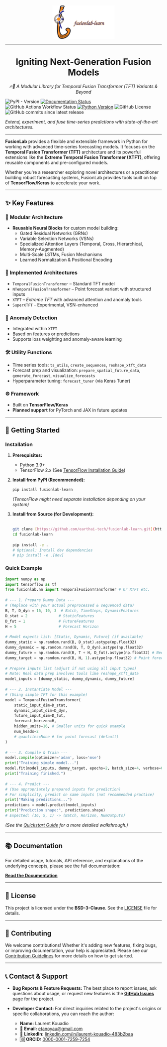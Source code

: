 <p align="center">
  <img src="docs/source/_static/fusionlab.svg" alt="FusionLab Logo" width="200">
</p>

-----------------------------------------------------

<h1 align="center">Igniting Next-Generation Fusion Models</h1>

<p align="center"><em>🔥🧪 A Modular Library for Temporal Fusion Transformer (TFT) Variants &amp; Beyond</em></p>


![PyPI - Version](https://img.shields.io/pypi/v/fusionlab-learn)
[![Documentation Status](https://readthedocs.org/projects/fusion-lab/badge/?version=latest)](https://fusion-lab.readthedocs.io/en/latest/?badge=latest)
![GitHub Actions Workflow Status](https://img.shields.io/github/actions/workflow/status/earthai-tech/fusionlab/.github%2Fworkflows%2Fpython-package-conda.yml)
[![Python Version](https://img.shields.io/badge/Python-3.10%2B-blue)](https://www.python.org/)
![GitHub License](https://img.shields.io/github/license/earthai-tech/fusionlab?style=flat&logo=BSD-3-Clause&color=cyan)
![GitHub commits since latest release](https://img.shields.io/github/commits-since/earthai-tech/fusionlab/latest?color=purple)

*Extend, experiment, and fuse time-series predictions with state-of-the-art architectures.*

---

<!-- [![Build Status](https://img.shields.io/github/actions/workflow/status/earthai-tech/fusionlab/main.yml?branch=main)](https://github.com/earthai-tech/fusionlab/actions) -->

**FusionLab** provides a flexible and extensible framework in Python
for working with advanced time-series forecasting models. It focuses
on the **Temporal Fusion Transformer (TFT)** architecture and its
powerful extensions like the **Extreme Temporal Fusion Transformer (XTFT)**,
offering reusable components and pre-configured models.

Whether you're a researcher exploring novel architectures or a
practitioner building robust forecasting systems, FusionLab provides
tools built on top of **TensorFlow/Keras** to accelerate your work.

---

## ✨ Key Features

### 🔧 **Modular Architecture**
- **Reusable Neural Blocks** for custom model building:
  - Gated Residual Networks (GRNs)
  - Variable Selection Networks (VSNs)
  - Specialized Attention Layers (Temporal, Cross, Hierarchical, Memory-Augmented)
  - Multi-Scale LSTMs, Fusion Mechanisms
  - Learned Normalization & Positional Encoding

### 🧠 **Implemented Architectures**
- `TemporalFusionTransformer` – Standard TFT model
- `NTemporalFusionTransformer` – Point forecast variant with structured inputs
- `XTFT` – *Extreme TFT* with advanced attention and anomaly tools
- `SuperXTFT` – Experimental, VSN-enhanced 

### 🚨 **Anomaly Detection**
- Integrated within `XTFT`
- Based on features or predictions
- Supports loss weighting and anomaly-aware learning

### 🛠️ **Utility Functions**
- Time series tools: `ts_utils`, `create_sequences`, `reshape_xtft_data`
- Forecast prep and visualization: `prepare_spatial_future_data`, `generate_forecast`, `visualize_forecasts`
- Hyperparameter tuning: `forecast_tuner` (via Keras Tuner)

### ⚙️ **Framework**
- Built on **TensorFlow/Keras**
- **Planned support** for PyTorch and JAX in future updates

---

## 🚀 Getting Started

### Installation

1.  **Prerequisites:**
    * Python 3.9+
    * TensorFlow 2.x (See [TensorFlow Installation Guide](https://www.tensorflow.org/install))

2.  **Install from PyPI (Recommended):**
    ```bash
    pip install fusionlab-learn
    ```
    *(TensorFlow might need separate installation depending on your system)*

3.  **Install from Source (for Development):**
    ```bash

    git clone [https://github.com/earthai-tech/fusionlab-learn.git](https://github.com/earthai-tech/fusionlab-learn.git)
    cd fusionlab-learn

    pip install -e .
    # Optional: Install dev dependencies
    # pip install -e .[dev]
    ```

### Quick Example

```python
import numpy as np
import tensorflow as tf
from fusionlab.nn import TemporalFusionTransformer # Or XTFT etc.

# --- 1. Prepare Dummy Data ---
# (Replace with your actual preprocessed & sequenced data)
B, T, D_dyn = 16, 10, 3  # Batch, TimeSteps, DynamicFeatures
D_stat = 2              # StaticFeatures
D_fut = 1               # FutureFeatures
H = 5                   # Forecast Horizon

# Model expects list: [Static, Dynamic, Future] (if available)
dummy_static = np.random.rand(B, D_stat).astype(np.float32)
dummy_dynamic = np.random.rand(B, T, D_dyn).astype(np.float32)
dummy_future = np.random.rand(B, T + H, D_fut).astype(np.float32) # Needs horizon length
dummy_target = np.random.rand(B, H, 1).astype(np.float32) # Point forecast

# Prepare inputs list (adjust if not using all input types)
# Note: Real data prep involves tools like reshape_xtft_data
model_inputs = [dummy_static, dummy_dynamic, dummy_future]

# --- 2. Instantiate Model ---
# (Using simple TFT for this example)
model = TemporalFusionTransformer(
    static_input_dim=D_stat,
    dynamic_input_dim=D_dyn,
    future_input_dim=D_fut,
    forecast_horizon=H,
    hidden_units=16, # Smaller units for quick example
    num_heads=2
    # quantiles=None # for point forecast (default)
)

# --- 3. Compile & Train ---
model.compile(optimizer='adam', loss='mse')
print("Training simple model...")
model.fit(model_inputs, dummy_target, epochs=2, batch_size=4, verbose=0)
print("Training finished.")

# --- 4. Predict ---
# (Use appropriately prepared inputs for prediction)
# For simplicity, predict on same inputs (not recommended practice)
print("Making predictions...")
predictions = model.predict(model_inputs)
print("Prediction shape:", predictions.shape)
# Expected: (16, 5, 1) -> (Batch, Horizon, NumOutputs)
````

*(See the* [*Quickstart Guide*](https://fusion-lab.readthedocs.io/en/latest/quickstart.html) *for a more detailed walkthrough.)*

-----

## 📚 Documentation

For detailed usage, tutorials, API reference, and explanations of the
underlying concepts, please see the full documentation:

**[Read the Documentation](https://fusion-lab.readthedocs.io/)**

-----


## 📄 License

This project is licensed under the **BSD-3-Clause**. See the
[LICENSE](https://github.com/earthai-tech/fusionlab-learn/blob/main/LICENSE) file for details.

----

## 🤝 Contributing

We welcome contributions\! Whether it's adding new features, fixing bugs,
or improving documentation, your help is appreciated. Please see our
[Contribution Guidelines](https://fusion-lab.readthedocs.io/en/latest/contributing.html) for more details on how to get
started.

-----

## 📞 Contact & Support

  * **Bug Reports & Feature Requests:** The best place to report issues,
    ask questions about usage, or request new features is the
    [**GitHub Issues**](https://github.com/earthai-tech/fusionlab-learn/issues) page for the project.

  * **Developer Contact:** For direct inquiries related to the project's
    origins or specific collaborations, you can reach the author:

      * **Name:** Laurent Kouadio
      * 📧 **Email:** [etanoyau@gmail.com](mailto:etanoyau@gmail.com)
      * 💼 **LinkedIn:** [linkedin.com/in/laurent-kouadio-483b2baa](https://linkedin.com/in/laurent-kouadio-483b2baa)
      * 🆔 **ORCID:** [0000-0001-7259-7254](https://orcid.org/0000-0001-7259-7254)
